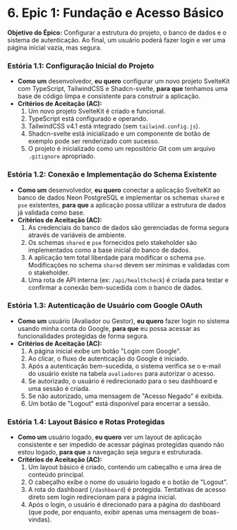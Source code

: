 # 6. Epic 1: Fundação e Acesso Básico
**Objetivo do Épico:** Configurar a estrutura do projeto, o banco de dados e o sistema de autenticação. Ao final, um usuário poderá fazer login e ver uma página inicial vazia, mas segura.

### Estória 1.1: Configuração Inicial do Projeto
*   **Como um** desenvolvedor, **eu quero** configurar um novo projeto SvelteKit com TypeScript, TailwindCSS e Shadcn-svelte, **para que** tenhamos uma base de código limpa e consistente para construir a aplicação.
*   **Critérios de Aceitação (AC):**
    1.  Um novo projeto SvelteKit é criado e funcional.
    2.  TypeScript está configurado e operando.
    3.  TailwindCSS v4.1 está integrado (sem `tailwind.config.js`).
    4.  Shadcn-svelte está inicializado e um componente de botão de exemplo pode ser renderizado com sucesso.
    5.  O projeto é inicializado como um repositório Git com um arquivo `.gitignore` apropriado.

### Estória 1.2: Conexão e Implementação do Schema Existente
*   **Como um** desenvolvedor, **eu quero** conectar a aplicação SvelteKit ao banco de dados Neon PostgreSQL e implementar os schemas `shared` e `pse` existentes, **para que** a aplicação possa utilizar a estrutura de dados já validada como base.
*   **Critérios de Aceitação (AC):**
    1.  As credenciais do banco de dados são gerenciadas de forma segura através de variáveis de ambiente.
    2.  Os schemas `shared` e `pse` fornecidos pelo stakeholder são implementados como a base inicial do banco de dados.
    3.  A aplicação tem total liberdade para modificar o schema `pse`. Modificações no schema `shared` devem ser mínimas e validadas com o stakeholder.
    4.  Uma rota de API interna (ex: `/api/healthcheck`) é criada para testar e confirmar a conexão bem-sucedida com o banco de dados.

### Estória 1.3: Autenticação de Usuário com Google OAuth
*   **Como um** usuário (Avaliador ou Gestor), **eu quero** fazer login no sistema usando minha conta do Google, **para que** eu possa acessar as funcionalidades protegidas de forma segura.
*   **Critérios de Aceitação (AC):**
    1.  A página inicial exibe um botão "Login com Google".
    2.  Ao clicar, o fluxo de autenticação do Google é iniciado.
    3.  Após a autenticação bem-sucedida, o sistema verifica se o e-mail do usuário existe na tabela `avaliadores` para autorizar o acesso.
    4.  Se autorizado, o usuário é redirecionado para o seu dashboard e uma sessão é criada.
    5.  Se não autorizado, uma mensagem de "Acesso Negado" é exibida.
    6.  Um botão de "Logout" está disponível para encerrar a sessão.

### Estória 1.4: Layout Básico e Rotas Protegidas
*   **Como um** usuário logado, **eu quero** ver um layout de aplicação consistente e ser impedido de acessar páginas protegidas quando não estou logado, **para que** a navegação seja segura e estruturada.
*   **Critérios de Aceitação (AC):**
    1.  Um layout básico é criado, contendo um cabeçalho e uma área de conteúdo principal.
    2.  O cabeçalho exibe o nome do usuário logado e o botão de "Logout".
    3.  A rota do dashboard (`/dashboard`) é protegida. Tentativas de acesso direto sem login redirecionam para a página inicial.
    4.  Após o login, o usuário é direcionado para a página do dashboard (que pode, por enquanto, exibir apenas uma mensagem de boas-vindas).
